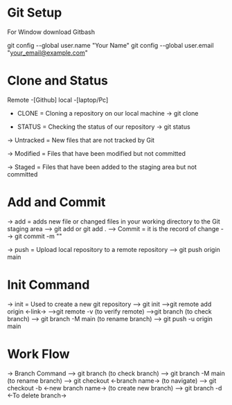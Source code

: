 # Git Setup
For Window download Gitbash

git config --global user.name "Your Name"
git config --global user.email "your_email@example.com"

# Clone and Status
Remote -[Github]
local -[laptop/Pc]

- CLONE = Cloning a repository on our local machine
-> git clone <git link >

- STATUS = Checking the status of our repository
-> git status

-> Untracked = New files that are not tracked by Git

-> Modified = Files that have been modified but not committed

-> Staged = Files that have been added to the staging area but not committed


 # Add and Commit

 -> add = adds new file or changed files in your working directory to the Git staging area
    --> git add <file name> or git add .
--> Commit = it is the record of change
    --> git commit -m "<commit message>"

-> push = Upload local repository to a remote repository
    --> git push origin main

# Init Command
-> init = Used to create a new git repository
    --> git init
    -->git remote add origin <-link->
    -->git remote -v  (to verify remote)
    -->git branch  (to check branch)
    --> git branch -M main  (to rename branch)
    --> git push -u origin main

# Work Flow
-> Branch Command
    --> git branch  (to check branch)
    --> git branch -M main  (to rename branch)
    --> git checkout <-branch name->   (to navigate)
    --> git checkout -b <-new branch name->  (to create new branch)
    --> git branch -d <-To delete branch->